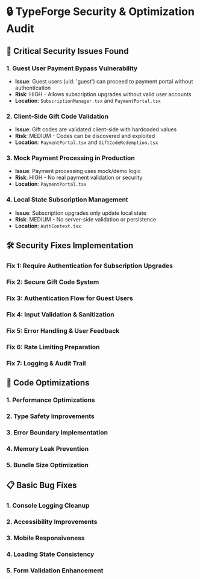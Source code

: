 # 🔒 TypeForge Security & Optimization Audit

## 🚨 Critical Security Issues Found

### 1. **Guest User Payment Bypass Vulnerability** 
- **Issue**: Guest users (uid: 'guest') can proceed to payment portal without authentication
- **Risk**: HIGH - Allows subscription upgrades without valid user accounts
- **Location**: `SubscriptionManager.tsx` and `PaymentPortal.tsx`

### 2. **Client-Side Gift Code Validation**
- **Issue**: Gift codes are validated client-side with hardcoded values
- **Risk**: MEDIUM - Codes can be discovered and exploited
- **Location**: `PaymentPortal.tsx` and `GiftCodeRedemption.tsx`

### 3. **Mock Payment Processing in Production**
- **Issue**: Payment processing uses mock/demo logic
- **Risk**: HIGH - No real payment validation or security
- **Location**: `PaymentPortal.tsx`

### 4. **Local State Subscription Management**
- **Issue**: Subscription upgrades only update local state
- **Risk**: MEDIUM - No server-side validation or persistence
- **Location**: `AuthContext.tsx`

## 🛠 Security Fixes Implementation

### Fix 1: Require Authentication for Subscription Upgrades
### Fix 2: Secure Gift Code System  
### Fix 3: Authentication Flow for Guest Users
### Fix 4: Input Validation & Sanitization
### Fix 5: Error Handling & User Feedback
### Fix 6: Rate Limiting Preparation
### Fix 7: Logging & Audit Trail

## 🎯 Code Optimizations

### 1. Performance Optimizations
### 2. Type Safety Improvements  
### 3. Error Boundary Implementation
### 4. Memory Leak Prevention
### 5. Bundle Size Optimization

## 📋 Basic Bug Fixes

### 1. Console Logging Cleanup
### 2. Accessibility Improvements
### 3. Mobile Responsiveness
### 4. Loading State Consistency
### 5. Form Validation Enhancement
